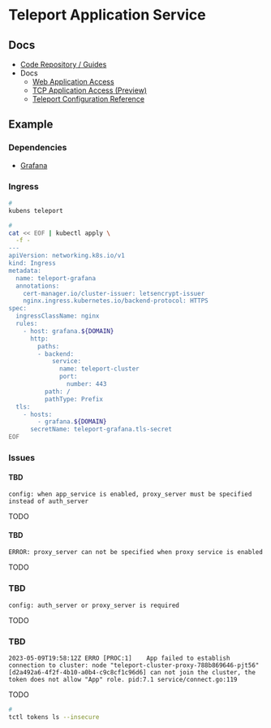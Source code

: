 # Teleport Application Service

<!--
https://github.com/jefferyb/k8s-teleport/blob/main/README.md
-->

## Docs

- [Code Repository / Guides](https://github.com/gravitational/teleport/tree/master/docs/pages/application-access/guides)
- Docs
  - [Web Application Access](https://goteleport.com/docs/application-access/guides/connecting-apps/)
  - [TCP Application Access (Preview)](https://goteleport.com/docs/application-access/guides/tcp/)
  - [Teleport Configuration Reference](https://goteleport.com/docs/reference/config/)

## Example

### Dependencies

- [Grafana](/grafana/README.md#helm)

### Ingress

```sh
#
kubens teleport

#
cat << EOF | kubectl apply \
  -f -
---
apiVersion: networking.k8s.io/v1
kind: Ingress
metadata:
  name: teleport-grafana
  annotations:
    cert-manager.io/cluster-issuer: letsencrypt-issuer
    nginx.ingress.kubernetes.io/backend-protocol: HTTPS
spec:
  ingressClassName: nginx
  rules:
    - host: grafana.${DOMAIN}
      http:
        paths:
        - backend:
            service:
              name: teleport-cluster
              port:
                number: 443
          path: /
          pathType: Prefix
  tls:
    - hosts:
        - grafana.${DOMAIN}
      secretName: teleport-grafana.tls-secret
EOF
```

### Issues

#### TBD

```log
config: when app_service is enabled, proxy_server must be specified instead of auth_server
```

TODO

#### TBD

```log
ERROR: proxy_server can not be specified when proxy service is enabled
```

TODO

### TBD

```log
config: auth_server or proxy_server is required
```

TODO

### TBD

```log
2023-05-09T19:58:12Z ERRO [PROC:1]    App failed to establish connection to cluster: node "teleport-cluster-proxy-788b869646-pjt56" [d2a492a6-4f2f-4b10-a0b4-c9c8cf1c96d6] can not join the cluster, the token does not allow "App" role. pid:7.1 service/connect.go:119
```

TODO

```sh
#
tctl tokens ls --insecure
```
